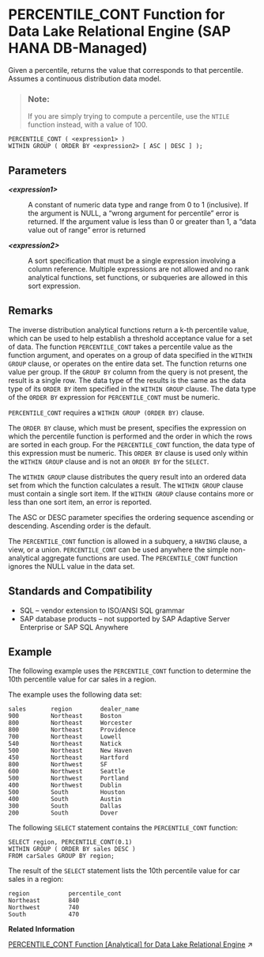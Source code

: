 <!-- loio126ea72fa1b94e76828493c4602e8942 -->

# PERCENTILE\_CONT Function for Data Lake Relational Engine \(SAP HANA DB-Managed\)

Given a percentile, returns the value that corresponds to that percentile. Assumes a continuous distribution data model.



> ### Note:  
> If you are simply trying to compute a percentile, use the `NTILE` function instead, with a value of 100.



```
PERCENTILE_CONT ( <expression1> )
WITHIN GROUP ( ORDER BY <expression2> [ ASC | DESC ] );
```



<a name="loio126ea72fa1b94e76828493c4602e8942__section_h1g_zkn_vrb"/>

## Parameters


<dl>
<dt><b>

*<expression1\>*

</b></dt>
<dd>

A constant of numeric data type and range from 0 to 1 \(inclusive\). If the argument is NULL, a “wrong argument for percentile” error is returned. If the argument value is less than 0 or greater than 1, a “data value out of range” error is returned



</dd><dt><b>

*<expression2\>*

</b></dt>
<dd>

A sort specification that must be a single expression involving a column reference. Multiple expressions are not allowed and no rank analytical functions, set functions, or subqueries are allowed in this sort expression.



</dd>
</dl>



<a name="loio126ea72fa1b94e76828493c4602e8942__section_rqp_zkn_vrb"/>

## Remarks

The inverse distribution analytical functions return a k-th percentile value, which can be used to help establish a threshold acceptance value for a set of data. The function `PERCENTILE_CONT` takes a percentile value as the function argument, and operates on a group of data specified in the `WITHIN GROUP` clause, or operates on the entire data set. The function returns one value per group. If the `GROUP BY` column from the query is not present, the result is a single row. The data type of the results is the same as the data type of its `ORDER BY` item specified in the `WITHIN GROUP` clause. The data type of the `ORDER BY` expression for `PERCENTILE_CONT` must be numeric.

`PERCENTILE_CONT` requires a `WITHIN GROUP (ORDER BY)` clause.

The `ORDER BY` clause, which must be present, specifies the expression on which the percentile function is performed and the order in which the rows are sorted in each group. For the `PERCENTILE_CONT` function, the data type of this expression must be numeric. This `ORDER BY` clause is used only within the `WITHIN GROUP` clause and is not an `ORDER BY` for the `SELECT`.

The `WITHIN GROUP` clause distributes the query result into an ordered data set from which the function calculates a result. The `WITHIN GROUP` clause must contain a single sort item. If the `WITHIN GROUP` clause contains more or less than one sort item, an error is reported.

The ASC or DESC parameter specifies the ordering sequence ascending or descending. Ascending order is the default.

The `PERCENTILE_CONT` function is allowed in a subquery, a `HAVING` clause, a view, or a union. `PERCENTILE_CONT` can be used anywhere the simple non-analytical aggregate functions are used. The `PERCENTILE_CONT` function ignores the NULL value in the data set.



<a name="loio126ea72fa1b94e76828493c4602e8942__section_shj_1ln_vrb"/>

## Standards and Compatibility

-   SQL – vendor extension to ISO/ANSI SQL grammar
-   SAP database products – not supported by SAP Adaptive Server Enterprise or SAP SQL Anywhere



<a name="loio126ea72fa1b94e76828493c4602e8942__section_fx5_1ln_vrb"/>

## Example

The following example uses the `PERCENTILE_CONT` function to determine the 10th percentile value for car sales in a region.

The example uses the following data set:

```
sales       region        dealer_name
900         Northeast     Boston
800         Northeast     Worcester
800         Northeast     Providence
700         Northeast     Lowell
540         Northeast     Natick
500         Northeast     New Haven
450         Northeast     Hartford
800         Northwest     SF
600         Northwest     Seattle
500         Northwest     Portland
400         Northwest     Dublin
500         South         Houston
400         South         Austin
300         South         Dallas
200         South         Dover
```

The following `SELECT` statement contains the `PERCENTILE_CONT` function:

```
SELECT region, PERCENTILE_CONT(0.1)
WITHIN GROUP ( ORDER BY sales DESC )
FROM carSales GROUP BY region;
```

The result of the `SELECT` statement lists the 10th percentile value for car sales in a region:

```
region           percentile_cont
Northeast        840
Northwest        740
South            470
```

**Related Information**  


[PERCENTILE_CONT Function \[Analytical\] for Data Lake Relational Engine](https://help.sap.com/viewer/19b3964099384f178ad08f2d348232a9/2024_1_QRC/en-US/a56d9fa784f21015b6c8d94588153331.html "Given a percentile, returns the value that corresponds to that percentile. Assumes a continuous distribution data model.") :arrow_upper_right:

